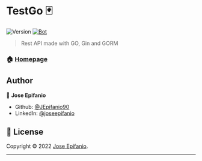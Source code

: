 # TestGo 🃏

![Version](https://img.shields.io/badge/version-0.1.0-blue.svg?cacheSeconds=2592000)
[![Bot](https://github.com/JEpifanio90/JestGO/actions/workflows/bot.yml/badge.svg)](https://github.com/JEpifanio90/JestGO/actions/workflows/bot.yml)

> Rest API made with GO, Gin and GORM


### 🏠 [Homepage](https://github.com/JEpifanio90/JestGO)

## Author

👤 **Jose Epifanio**

* Github: [@JEpifanio90](https://github.com/JEpifanio90)
* LinkedIn: [@joseepifanio](https://linkedin.com/in/joseepifanio)

## 📝 License

Copyright © 2022 [Jose Epifanio](https://github.com/JEpifanio90).

[//]: # (This project is [UNLISCENSED]&#40;https://opensource.org/licenses/&#41; licensed.)
***
